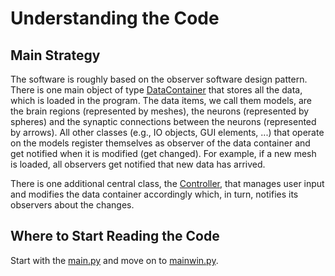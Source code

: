 # Understanding the Code

## Main Strategy

The software is roughly based on the observer software design pattern. 
There is one main object of type [DataContainer](../core/datacontainer.py) that stores all the data, which is loaded in the program. The data items, we call them models, are the brain regions (represented by meshes), the neurons (represented by spheres) and the synaptic connections between the neurons (represented by arrows). All other classes (e.g., IO objects, GUI elements, ...) that operate on the models register themselves as observer of the data container and get notified when it is modified (get changed). For example, if a new mesh is loaded, all observers get notified that new data has arrived.

There is one additional central class, the [Controller](../core/controller.py), that manages user input and modifies the data container accordingly which, in turn, notifies its observers about the changes.

## Where to Start Reading the Code

Start with the [main.py](../main.py) and move on to [mainwin.py](../gui/mainwin.py).
